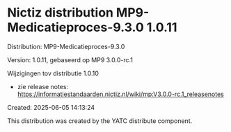 # Nictiz distribution MP9-Medicatieproces-9.3.0 1.0.11

Distribution: MP9-Medicatieproces-9.3.0

Version: 1.0.11, gebaseerd op MP9 3.0.0-rc.1

Wijzigingen tov distributie 1.0.10
- zie release notes: https://informatiestandaarden.nictiz.nl/wiki/mp:V3.0.0-rc.1_releasenotes

Created: 2025-06-05 14:13:24

This distribution was created by the YATC distribute component.

